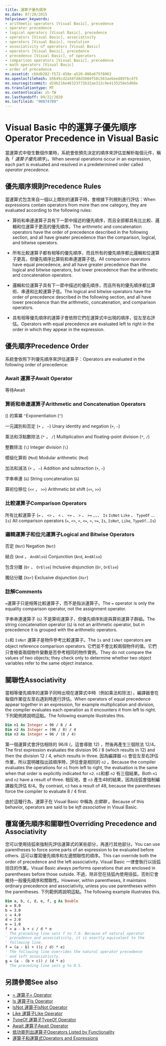 ```yaml
---
title: 運算子優先順序
ms.date: 07/20/2015
helpviewer_keywords:
- arithmetic operators [Visual Basic], precedence
- operator precedence
- logical operators [Visual Basic], precedence
- operators [Visual Basic], associativity
- operators [Visual Basic], resolution
- associativity of operators [Visual Basic]
- operators [Visual Basic], precedence
- precedence [Visual Basic], of operators
- comparison operators [Visual Basic], precedence
- math operators [Visual Basic]
- order of precedence
ms.assetid: cbbdb282-f572-458e-a520-008a675f8063
ms.openlocfilehash: b5649cd2a58fd8d300df58c563aebeed8976c4f5
ms.sourcegitcommit: d2db216e46323f73b32ae312c9e4135258e5d68e
ms.translationtype: MT
ms.contentlocale: zh-TW
ms.lasthandoff: 09/22/2020
ms.locfileid: "90874789"
---
```

# <a name="operator-precedence-in-visual-basic"></a><span data-ttu-id="f7628-102">Visual Basic 中的運算子優先順序</span><span class="sxs-lookup"><span data-stu-id="f7628-102">Operator Precedence in Visual Basic</span></span>

<span data-ttu-id="f7628-103">當運算式中發生數個作業時，系統會依預先決定的順序來評估並解析每個元件，稱為「 *運算子優先順序*」。</span><span class="sxs-lookup"><span data-stu-id="f7628-103">When several operations occur in an expression, each part is evaluated and resolved in a predetermined order called *operator precedence*.</span></span>

## <a name="precedence-rules"></a><span data-ttu-id="f7628-104">優先順序規則</span><span class="sxs-lookup"><span data-stu-id="f7628-104">Precedence Rules</span></span>

 <span data-ttu-id="f7628-105">當運算式包含來自一個以上類別的運算子時，會根據下列規則進行評估：</span><span class="sxs-lookup"><span data-stu-id="f7628-105">When expressions contain operators from more than one category, they are evaluated according to the following rules:</span></span>

- <span data-ttu-id="f7628-106">算術和串連運算子具有下一節中描述的優先順序，而且全部都具有比比較、邏輯和位運算子更高的優先順序。</span><span class="sxs-lookup"><span data-stu-id="f7628-106">The arithmetic and concatenation operators have the order of precedence described in the following section, and all have greater precedence than the comparison, logical, and bitwise operators.</span></span>

- <span data-ttu-id="f7628-107">所有比較運算子都有相等的優先順序，而且所有的優先順序都比邏輯和位運算子更高，但優先順序比算術和串連運算子低。</span><span class="sxs-lookup"><span data-stu-id="f7628-107">All comparison operators have equal precedence, and all have greater precedence than the logical and bitwise operators, but lower precedence than the arithmetic and concatenation operators.</span></span>

- <span data-ttu-id="f7628-108">邏輯和位運算子具有下一節中描述的優先順序，而且所有的優先順序都比算術、串連和比較運算子低。</span><span class="sxs-lookup"><span data-stu-id="f7628-108">The logical and bitwise operators have the order of precedence described in the following section, and all have lower precedence than the arithmetic, concatenation, and comparison operators.</span></span>

- <span data-ttu-id="f7628-109">具有相等優先順序的運算子會依照它們在運算式中出現的順序，從左至右評估。</span><span class="sxs-lookup"><span data-stu-id="f7628-109">Operators with equal precedence are evaluated left to right in the order in which they appear in the expression.</span></span>

## <a name="precedence-order"></a><span data-ttu-id="f7628-110">優先順序</span><span class="sxs-lookup"><span data-stu-id="f7628-110">Precedence Order</span></span>

 <span data-ttu-id="f7628-111">系統會依照下列優先順序來評估運算子：</span><span class="sxs-lookup"><span data-stu-id="f7628-111">Operators are evaluated in the following order of precedence:</span></span>

### <a name="await-operator"></a><span data-ttu-id="f7628-112">Await 運算子</span><span class="sxs-lookup"><span data-stu-id="f7628-112">Await Operator</span></span>

 <span data-ttu-id="f7628-113">等待</span><span class="sxs-lookup"><span data-stu-id="f7628-113">Await</span></span>

### <a name="arithmetic-and-concatenation-operators"></a><span data-ttu-id="f7628-114">算術和串連運算子</span><span class="sxs-lookup"><span data-stu-id="f7628-114">Arithmetic and Concatenation Operators</span></span>

 <span data-ttu-id="f7628-115"> () 的乘冪 `^`</span><span class="sxs-lookup"><span data-stu-id="f7628-115">Exponentiation (`^`)</span></span>

 <span data-ttu-id="f7628-116">一元識別和否定 (`+` ， `–`) </span><span class="sxs-lookup"><span data-stu-id="f7628-116">Unary identity and negation (`+`, `–`)</span></span>

 <span data-ttu-id="f7628-117">乘法和浮點數除法 (`*` ， `/`) </span><span class="sxs-lookup"><span data-stu-id="f7628-117">Multiplication and floating-point division (`*`, `/`)</span></span>

 <span data-ttu-id="f7628-118">整數除法 (`\`) </span><span class="sxs-lookup"><span data-stu-id="f7628-118">Integer division (`\`)</span></span>

 <span data-ttu-id="f7628-119">模組化算術 (`Mod`) </span><span class="sxs-lookup"><span data-stu-id="f7628-119">Modular arithmetic (`Mod`)</span></span>

 <span data-ttu-id="f7628-120">加法和減法 (`+` ， `–`) </span><span class="sxs-lookup"><span data-stu-id="f7628-120">Addition and subtraction (`+`, `–`)</span></span>

 <span data-ttu-id="f7628-121">字串串連 (`&`) </span><span class="sxs-lookup"><span data-stu-id="f7628-121">String concatenation (`&`)</span></span>

 <span data-ttu-id="f7628-122">算術位移位 (`<<` ， `>>`) </span><span class="sxs-lookup"><span data-stu-id="f7628-122">Arithmetic bit shift (`<<`, `>>`)</span></span>

### <a name="comparison-operators"></a><span data-ttu-id="f7628-123">比較運算子</span><span class="sxs-lookup"><span data-stu-id="f7628-123">Comparison Operators</span></span>

 <span data-ttu-id="f7628-124">所有比較運算子 (`=` 、 `<>` 、 `<` 、 `<=` 、 `>` 、 `>=` 、、、 `Is` `IsNot` `Like` 、 `TypeOf` ... `Is`) </span><span class="sxs-lookup"><span data-stu-id="f7628-124">All comparison operators (`=`, `<>`, `<`, `<=`, `>`, `>=`, `Is`, `IsNot`, `Like`, `TypeOf`...`Is`)</span></span>

### <a name="logical-and-bitwise-operators"></a><span data-ttu-id="f7628-125">邏輯運算子和位元運算子</span><span class="sxs-lookup"><span data-stu-id="f7628-125">Logical and Bitwise Operators</span></span>

 <span data-ttu-id="f7628-126">否定 (`Not`) </span><span class="sxs-lookup"><span data-stu-id="f7628-126">Negation (`Not`)</span></span>

 <span data-ttu-id="f7628-127">結合 (`And` ， `AndAlso`) </span><span class="sxs-lookup"><span data-stu-id="f7628-127">Conjunction (`And`, `AndAlso`)</span></span>

 <span data-ttu-id="f7628-128">包含分離 (`Or` 、 `OrElse`) </span><span class="sxs-lookup"><span data-stu-id="f7628-128">Inclusive disjunction (`Or`, `OrElse`)</span></span>

 <span data-ttu-id="f7628-129">獨佔分離 (`Xor`) </span><span class="sxs-lookup"><span data-stu-id="f7628-129">Exclusive disjunction (`Xor`)</span></span>

### <a name="comments"></a><span data-ttu-id="f7628-130">註解</span><span class="sxs-lookup"><span data-stu-id="f7628-130">Comments</span></span>

 <span data-ttu-id="f7628-131">`=`運算子只是相等比較運算子，而不是指派運算子。</span><span class="sxs-lookup"><span data-stu-id="f7628-131">The `=` operator is only the equality comparison operator, not the assignment operator.</span></span>

 <span data-ttu-id="f7628-132">字串串連運算子 (`&`) 不是算術運算子，但優先順序則是與算術運算子群組。</span><span class="sxs-lookup"><span data-stu-id="f7628-132">The string concatenation operator (`&`) is not an arithmetic operator, but in precedence it is grouped with the arithmetic operators.</span></span>

 <span data-ttu-id="f7628-133">`Is`和 `IsNot` 運算子是物件參考比較運算子。</span><span class="sxs-lookup"><span data-stu-id="f7628-133">The `Is` and `IsNot` operators are object reference comparison operators.</span></span> <span data-ttu-id="f7628-134">它們並不會比較兩個物件的值。它們只會檢查兩個物件變數是否參考相同的物件實例。</span><span class="sxs-lookup"><span data-stu-id="f7628-134">They do not compare the values of two objects; they check only to determine whether two object variables refer to the same object instance.</span></span>

## <a name="associativity"></a><span data-ttu-id="f7628-135">關聯性</span><span class="sxs-lookup"><span data-stu-id="f7628-135">Associativity</span></span>

 <span data-ttu-id="f7628-136">當相等優先順序的運算子同時出現在運算式中時（例如乘法和除法），編譯器會在每個作業從左至右遇到時進行評估。</span><span class="sxs-lookup"><span data-stu-id="f7628-136">When operators of equal precedence appear together in an expression, for example multiplication and division, the compiler evaluates each operation as it encounters it from left to right.</span></span> <span data-ttu-id="f7628-137">下列範例將說明這點。</span><span class="sxs-lookup"><span data-stu-id="f7628-137">The following example illustrates this.</span></span>

```vb
Dim n1 As Integer = 96 / 8 / 4
Dim n2 As Integer = (96 / 8) / 4
Dim n3 As Integer = 96 / (8 / 4)
```

 <span data-ttu-id="f7628-138">第一個運算式會評估相除的 96/8 (，這會導致 12) ，然後再產生三個除法 12/4。</span><span class="sxs-lookup"><span data-stu-id="f7628-138">The first expression evaluates the division 96 / 8 (which results in 12) and then the division 12 / 4, which results in three.</span></span> <span data-ttu-id="f7628-139">因為編譯器 `n1` 會從左至右評估作業，所以當明確指出該順序時，評估會是相同的 `n2` 。</span><span class="sxs-lookup"><span data-stu-id="f7628-139">Because the compiler evaluates the operations for `n1` from left to right, the evaluation is the same when that order is explicitly indicated for `n2`.</span></span> <span data-ttu-id="f7628-140">`n1`和都 `n2` 有三個結果。</span><span class="sxs-lookup"><span data-stu-id="f7628-140">Both `n1` and `n2` have a result of three.</span></span> <span data-ttu-id="f7628-141">相反地，會 `n3` 產生48的結果，因為括弧會強制編譯器先評估 8/4。</span><span class="sxs-lookup"><span data-stu-id="f7628-141">By contrast, `n3` has a result of 48, because the parentheses force the compiler to evaluate 8 / 4 first.</span></span>

 <span data-ttu-id="f7628-142">由於這種行為，運算子在 Visual Basic 中稱為 *左關聯* 。</span><span class="sxs-lookup"><span data-stu-id="f7628-142">Because of this behavior, operators are said to be *left associative* in Visual Basic.</span></span>

## <a name="overriding-precedence-and-associativity"></a><span data-ttu-id="f7628-143">覆寫優先順序和關聯性</span><span class="sxs-lookup"><span data-stu-id="f7628-143">Overriding Precedence and Associativity</span></span>

 <span data-ttu-id="f7628-144">您可以使用括弧來強制先評估運算式的某些部分，再進行其他部分。</span><span class="sxs-lookup"><span data-stu-id="f7628-144">You can use parentheses to force some parts of an expression to be evaluated before others.</span></span> <span data-ttu-id="f7628-145">這可以覆寫優先順序和左邊關聯性的順序。</span><span class="sxs-lookup"><span data-stu-id="f7628-145">This can override both the order of precedence and the left associativity.</span></span> <span data-ttu-id="f7628-146">Visual Basic 一律會執行以括弧括住的作業。</span><span class="sxs-lookup"><span data-stu-id="f7628-146">Visual Basic always performs operations that are enclosed in parentheses before those outside.</span></span> <span data-ttu-id="f7628-147">不過，除非您在括弧內使用括弧，否則它會維持一般優先順序和關聯性。</span><span class="sxs-lookup"><span data-stu-id="f7628-147">However, within parentheses, it maintains ordinary precedence and associativity, unless you use parentheses within the parentheses.</span></span> <span data-ttu-id="f7628-148">下列範例將說明這點。</span><span class="sxs-lookup"><span data-stu-id="f7628-148">The following example illustrates this.</span></span>

```vb
Dim a, b, c, d, e, f, g As Double
a = 8.0
b = 3.0
c = 4.0
d = 2.0
e = 1.0
f = a - b + c / d * e
' The preceding line sets f to 7.0. Because of natural operator
' precedence and associativity, it is exactly equivalent to the
' following line.
f = (a - b) + ((c / d) * e)
' The following line overrides the natural operator precedence
' and left associativity.
g = (a - (b + c)) / (d * e)
' The preceding line sets g to 0.5.
```

## <a name="see-also"></a><span data-ttu-id="f7628-149">另請參閱</span><span class="sxs-lookup"><span data-stu-id="f7628-149">See also</span></span>

- [<span data-ttu-id="f7628-150">= 運算子</span><span class="sxs-lookup"><span data-stu-id="f7628-150">= Operator</span></span>](assignment-operator.md)
- [<span data-ttu-id="f7628-151">Is 運算子</span><span class="sxs-lookup"><span data-stu-id="f7628-151">Is Operator</span></span>](is-operator.md)
- [<span data-ttu-id="f7628-152">IsNot 運算子</span><span class="sxs-lookup"><span data-stu-id="f7628-152">IsNot Operator</span></span>](isnot-operator.md)
- [<span data-ttu-id="f7628-153">Like 運算子</span><span class="sxs-lookup"><span data-stu-id="f7628-153">Like Operator</span></span>](like-operator.md)
- [<span data-ttu-id="f7628-154">TypeOf 運算子</span><span class="sxs-lookup"><span data-stu-id="f7628-154">TypeOf Operator</span></span>](typeof-operator.md)
- [<span data-ttu-id="f7628-155">Await 運算子</span><span class="sxs-lookup"><span data-stu-id="f7628-155">Await Operator</span></span>](await-operator.md)
- [<span data-ttu-id="f7628-156">依功能列出運算子</span><span class="sxs-lookup"><span data-stu-id="f7628-156">Operators Listed by Functionality</span></span>](operators-listed-by-functionality.md)
- [<span data-ttu-id="f7628-157">運算子和運算式</span><span class="sxs-lookup"><span data-stu-id="f7628-157">Operators and Expressions</span></span>](../../programming-guide/language-features/operators-and-expressions/index.md)
